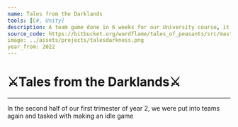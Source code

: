 ```yaml
---
name: Tales from the Darklands
tools: [C#, Unity]
description: A team game done in 6 weeks for our University course, it is an idle game that takes inspiration from Darkest Dungeon and World of Warcraft Mission Table mechanic.
source_code: https://bitbucket.org/wardflame/tales_of_peasants/src/master/
image: ../assets/projects/talesdarkness.png
year_from: 2022
---
```


# ⚔️Tales from the Darklands⚔️

---

In the second half of our first trimester of year 2, we were put into teams again and tasked with making an idle game